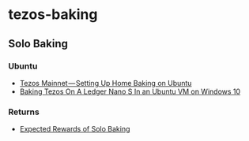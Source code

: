 # tezos-baking

## Solo Baking

### Ubuntu
- [Tezos Mainnet — Setting Up Home Baking on Ubuntu](https://medium.com/@tezbaker.io/tezos-mainnet-setting-up-home-baking-4bf258a9fd30)
- [Baking Tezos On A Ledger Nano S In an Ubuntu VM on Windows 10](http://www.codextezos.com/)


### Returns 

- [Expected Rewards of Solo Baking](https://medium.com/cryptium/coquito-tezem-ergo-sum-expected-rewards-from-solo-baking-tezos-fcb4616b97dc)
